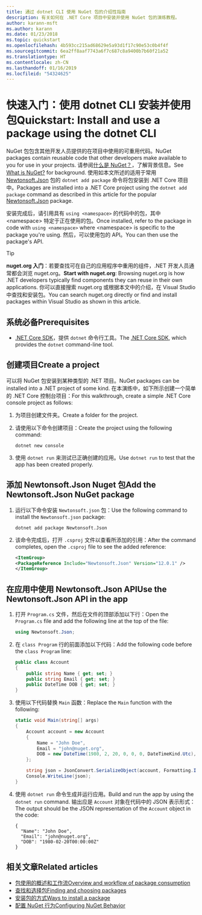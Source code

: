 ```yaml
---
title: 通过 dotnet CLI 使用 NuGet 包的介绍性指南
description: 有关如何在 .NET Core 项目中安装并使用 NuGet 包的演练教程。
author: karann-msft
ms.author: karann
ms.date: 01/23/2018
ms.topic: quickstart
ms.openlocfilehash: 4b593cc215ad68629e5a93d1f17c90e53c0b4f4f
ms.sourcegitcommit: 6ea2ff8aaf7743a6f7c687c8a9400b7b60f21a52
ms.translationtype: HT
ms.contentlocale: zh-CN
ms.lasthandoff: 01/16/2019
ms.locfileid: "54324625"
---
```

# <a name="quickstart-install-and-use-a-package-using-the-dotnet-cli"></a><span data-ttu-id="3b5c8-103">快速入门：使用 dotnet CLI 安装并使用包</span><span class="sxs-lookup"><span data-stu-id="3b5c8-103">Quickstart: Install and use a package using the dotnet CLI</span></span>

<span data-ttu-id="3b5c8-104">NuGet 包包含其他开发人员提供的在项目中使用的可重用代码。</span><span class="sxs-lookup"><span data-stu-id="3b5c8-104">NuGet packages contain reusable code that other developers make available to you for use in your projects.</span></span> <span data-ttu-id="3b5c8-105">请参阅[什么是 NuGet？](../What-is-NuGet.md)，了解背景信息。</span><span class="sxs-lookup"><span data-stu-id="3b5c8-105">See [What is NuGet?](../What-is-NuGet.md) for background.</span></span> <span data-ttu-id="3b5c8-106">使用如本文所述的适用于常用 [Newtonsoft.Json](https://www.nuget.org/packages/Newtonsoft.Json/) 包的 `dotnet add package` 命令将包安装到 .NET Core 项目中。</span><span class="sxs-lookup"><span data-stu-id="3b5c8-106">Packages are installed into a .NET Core project using the `dotnet add package` command as described in this article for the popular [Newtonsoft.Json](https://www.nuget.org/packages/Newtonsoft.Json/) package.</span></span>

<span data-ttu-id="3b5c8-107">安装完成后，请引用具有 `using <namespace>` 的代码中的包，其中 \<namespace\> 特定于正在使用的包。</span><span class="sxs-lookup"><span data-stu-id="3b5c8-107">Once installed, refer to the package in code with `using <namespace>` where \<namespace\> is specific to the package you're using.</span></span> <span data-ttu-id="3b5c8-108">然后，可以使用包的 API。</span><span class="sxs-lookup"><span data-stu-id="3b5c8-108">You can then use the package's API.</span></span>

> [!Tip]
> <span data-ttu-id="3b5c8-109">**nuget.org 入门**：若要查找可在自己的应用程序中重用的组件，.NET 开发人员通常都会浏览 nuget.org。</span><span class="sxs-lookup"><span data-stu-id="3b5c8-109">**Start with nuget.org**: Browsing nuget.org is how .NET developers typically find components they can reuse in their own applications.</span></span> <span data-ttu-id="3b5c8-110">你可以直接搜索 nuget.org 或根据本文中的介绍，在 Visual Studio 中查找和安装包。</span><span class="sxs-lookup"><span data-stu-id="3b5c8-110">You can search nuget.org directly or find and install packages within Visual Studio as shown in this article.</span></span>

## <a name="prerequisites"></a><span data-ttu-id="3b5c8-111">系统必备</span><span class="sxs-lookup"><span data-stu-id="3b5c8-111">Prerequisites</span></span>

- <span data-ttu-id="3b5c8-112">[.NET Core SDK](https://www.microsoft.com/net/download/)，提供 `dotnet` 命令行工具。</span><span class="sxs-lookup"><span data-stu-id="3b5c8-112">The [.NET Core SDK](https://www.microsoft.com/net/download/), which provides the `dotnet` command-line tool.</span></span>

## <a name="create-a-project"></a><span data-ttu-id="3b5c8-113">创建项目</span><span class="sxs-lookup"><span data-stu-id="3b5c8-113">Create a project</span></span>

<span data-ttu-id="3b5c8-114">可以将 NuGet 包安装到某种类型的 .NET 项目。</span><span class="sxs-lookup"><span data-stu-id="3b5c8-114">NuGet packages can be installed into a .NET project of some kind.</span></span> <span data-ttu-id="3b5c8-115">在本演练中，如下所示创建一个简单的 .NET Core 控制台项目：</span><span class="sxs-lookup"><span data-stu-id="3b5c8-115">For this walkthrough, create a simple .NET Core console project as follows:</span></span>

1. <span data-ttu-id="3b5c8-116">为项目创建文件夹。</span><span class="sxs-lookup"><span data-stu-id="3b5c8-116">Create a folder for the project.</span></span>

1. <span data-ttu-id="3b5c8-117">请使用以下命令创建项目：</span><span class="sxs-lookup"><span data-stu-id="3b5c8-117">Create the project using the following command:</span></span>

    ```cli
    dotnet new console
    ```

1. <span data-ttu-id="3b5c8-118">使用 `dotnet run` 来测试已正确创建的应用。</span><span class="sxs-lookup"><span data-stu-id="3b5c8-118">Use `dotnet run` to test that the app has been created properly.</span></span>

## <a name="add-the-newtonsoftjson-nuget-package"></a><span data-ttu-id="3b5c8-119">添加 Newtonsoft.Json Nuget 包</span><span class="sxs-lookup"><span data-stu-id="3b5c8-119">Add the Newtonsoft.Json NuGet package</span></span>

1. <span data-ttu-id="3b5c8-120">运行以下命令安装 `Newtonsoft.json` 包：</span><span class="sxs-lookup"><span data-stu-id="3b5c8-120">Use the following command to install the `Newtonsoft.json` package:</span></span>

    ```cli
    dotnet add package Newtonsoft.Json
    ```

2. <span data-ttu-id="3b5c8-121">该命令完成后，打开 `.csproj` 文件以查看所添加的引用：</span><span class="sxs-lookup"><span data-stu-id="3b5c8-121">After the command completes, open the `.csproj` file to see the added reference:</span></span>

    ```xml
   <ItemGroup>
    <PackageReference Include="Newtonsoft.Json" Version="12.0.1" />
   </ItemGroup>
    ```

## <a name="use-the-newtonsoftjson-api-in-the-app"></a><span data-ttu-id="3b5c8-122">在应用中使用 Newtonsoft.Json API</span><span class="sxs-lookup"><span data-stu-id="3b5c8-122">Use the Newtonsoft.Json API in the app</span></span>

1. <span data-ttu-id="3b5c8-123">打开 `Program.cs` 文件，然后在文件的顶部添加以下行：</span><span class="sxs-lookup"><span data-stu-id="3b5c8-123">Open the `Program.cs` file and add the following line at the top of the file:</span></span>

    ```cs
    using Newtonsoft.Json;
    ```

1. <span data-ttu-id="3b5c8-124">在 `class Program` 行的前面添加以下代码：</span><span class="sxs-lookup"><span data-stu-id="3b5c8-124">Add the following code before the `class Program` line:</span></span>

    ```cs
    public class Account
    {
        public string Name { get; set; }
        public string Email { get; set; }
        public DateTime DOB { get; set; }
    }
    ```

1. <span data-ttu-id="3b5c8-125">使用以下代码替换 `Main` 函数：</span><span class="sxs-lookup"><span data-stu-id="3b5c8-125">Replace the `Main` function with the following:</span></span>

    ```cs
    static void Main(string[] args)
    {
        Account account = new Account
        {
            Name = "John Doe",
            Email = "john@nuget.org",
            DOB = new DateTime(1980, 2, 20, 0, 0, 0, DateTimeKind.Utc),
        };

        string json = JsonConvert.SerializeObject(account, Formatting.Indented);
        Console.WriteLine(json);
    }
    ```

1. <span data-ttu-id="3b5c8-126">使用 `dotnet run` 命令生成并运行应用。</span><span class="sxs-lookup"><span data-stu-id="3b5c8-126">Build and run the app by using the `dotnet run` command.</span></span> <span data-ttu-id="3b5c8-127">输出应是 `Account` 对象在代码中的 JSON 表示形式：</span><span class="sxs-lookup"><span data-stu-id="3b5c8-127">The output should be the JSON representation of the `Account` object in the code:</span></span>

    ```output
    {
      "Name": "John Doe",
      "Email": "john@nuget.org",
      "DOB": "1980-02-20T00:00:00Z"
    }
    ```

## <a name="related-articles"></a><span data-ttu-id="3b5c8-128">相关文章</span><span class="sxs-lookup"><span data-stu-id="3b5c8-128">Related articles</span></span>

- [<span data-ttu-id="3b5c8-129">包使用的概述和工作流</span><span class="sxs-lookup"><span data-stu-id="3b5c8-129">Overview and workflow of package consumption</span></span>](../consume-packages/overview-and-workflow.md)
- [<span data-ttu-id="3b5c8-130">查找和选择包</span><span class="sxs-lookup"><span data-stu-id="3b5c8-130">Finding and choosing packages</span></span>](../consume-packages/finding-and-choosing-packages.md)
- [<span data-ttu-id="3b5c8-131">安装包的方式</span><span class="sxs-lookup"><span data-stu-id="3b5c8-131">Ways to install a package</span></span>](../consume-packages/ways-to-install-a-package.md)
- [<span data-ttu-id="3b5c8-132">配置 NuGet 行为</span><span class="sxs-lookup"><span data-stu-id="3b5c8-132">Configuring NuGet Behavior</span></span>](../consume-packages/configuring-nuget-behavior.md)
